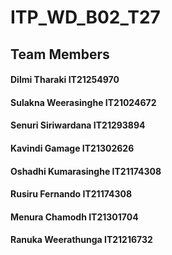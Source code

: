 
# ITP_WD_B02_T27

## Team Members

#### Dilmi Tharaki IT21254970

#### Sulakna Weerasinghe IT21024672

#### Senuri Siriwardana IT21293894

#### Kavindi Gamage IT21302626

#### Oshadhi Kumarasinghe IT21174308

#### Rusiru Fernando IT21174308

#### Menura Chamodh IT21301704

#### Ranuka Weerathunga IT21216732
